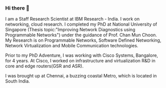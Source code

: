 ### Hi there 👋

<!--
**praveingk/praveingk** is a ✨ _special_ ✨ repository because its `README.md` (this file) appears on your GitHub profile.

Here are some ideas to get you started:

- 🔭 I’m currently working on ...
- 🌱 I’m currently learning ...
- 👯 I’m looking to collaborate on ...
- 🤔 I’m looking for help with ...
- 💬 Ask me about ...
- 📫 How to reach me: ...
- 😄 Pronouns: ...
- ⚡ Fun fact: ...
-->
I am a Staff Research Scientist at IBM Research - India. I work on networking, cloud research. I completed my PhD at National University of Singapore (Thesis topic:"Improving Network Diagnostics using Programmable Networks") under the guidance of Prof. Chan Mun Choon. My Research is on Programmable Networks, Software Defined Networking, Network Virtualization and Mobile Communication technologies. 

Prior to my PhD Adventure, I was working with Cisco Systems, Bangalore, for 4 years. At Cisco, I worked on infrastructure and virtualization R&D in core and edge routers(GSR and ASR). 

I was brought up at Chennai, a buzzing coastal Metro, which is located in South India.
